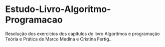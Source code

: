 # Estudo-Livro-Algoritmo-Programacao
Resolução dos exercícios dos capítulos do livro Algoritmos e programação Teória e Prática de Marco Medina e Cristina Fertig..
